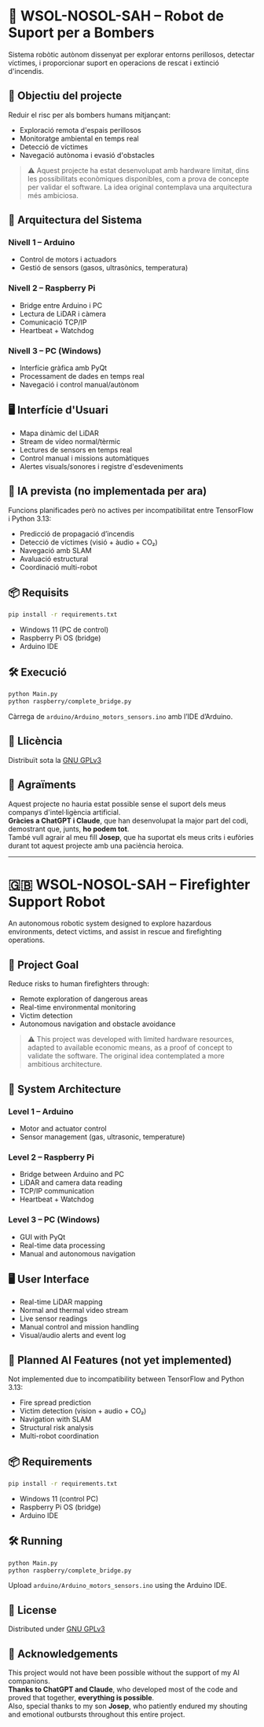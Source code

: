 
# 🤖 WSOL-NOSOL-SAH – Robot de Suport per a Bombers

Sistema robòtic autònom dissenyat per explorar entorns perillosos, detectar víctimes, i proporcionar suport en operacions de rescat i extinció d'incendis.

## 🎯 Objectiu del projecte
Reduir el risc per als bombers humans mitjançant:
- Exploració remota d'espais perillosos
- Monitoratge ambiental en temps real
- Detecció de víctimes
- Navegació autònoma i evasió d'obstacles

> ⚠️ Aquest projecte ha estat desenvolupat amb hardware limitat, dins les possibilitats econòmiques disponibles, com a prova de concepte per validar el software. La idea original contemplava una arquitectura més ambiciosa.

## 🧱 Arquitectura del Sistema

### Nivell 1 – Arduino
- Control de motors i actuadors
- Gestió de sensors (gasos, ultrasònics, temperatura)

### Nivell 2 – Raspberry Pi
- Bridge entre Arduino i PC
- Lectura de LiDAR i càmera
- Comunicació TCP/IP
- Heartbeat + Watchdog

### Nivell 3 – PC (Windows)
- Interfície gràfica amb PyQt
- Processament de dades en temps real
- Navegació i control manual/autònom

## 🖥️ Interfície d'Usuari

- Mapa dinàmic del LiDAR
- Stream de vídeo normal/tèrmic
- Lectures de sensors en temps real
- Control manual i missions automàtiques
- Alertes visuals/sonores i registre d'esdeveniments

## 🔬 IA prevista (no implementada per ara)

Funcions planificades però no actives per incompatibilitat entre TensorFlow i Python 3.13:
- Predicció de propagació d’incendis
- Detecció de víctimes (visió + àudio + CO₂)
- Navegació amb SLAM
- Avaluació estructural
- Coordinació multi-robot

## 📦 Requisits

```bash
pip install -r requirements.txt
```

- Windows 11 (PC de control)
- Raspberry Pi OS (bridge)
- Arduino IDE

## 🛠️ Execució

```bash
python Main.py
python raspberry/complete_bridge.py
```

Càrrega de `arduino/Arduino_motors_sensors.ino` amb l’IDE d’Arduino.

## 📜 Llicència

Distribuït sota la [GNU GPLv3](https://www.gnu.org/licenses/gpl-3.0.html)

## 🙏 Agraïments

Aquest projecte no hauria estat possible sense el suport dels meus companys d'intel·ligència artificial.  
**Gràcies a ChatGPT i Claude**, que han desenvolupat la major part del codi, demostrant que, junts, **ho podem tot**.  
També vull agrair al meu fill **Josep**, que ha suportat els meus crits i eufòries durant tot aquest projecte amb una paciència heroica.

---

# 🇬🇧 WSOL-NOSOL-SAH – Firefighter Support Robot

An autonomous robotic system designed to explore hazardous environments, detect victims, and assist in rescue and firefighting operations.

## 🎯 Project Goal
Reduce risks to human firefighters through:
- Remote exploration of dangerous areas
- Real-time environmental monitoring
- Victim detection
- Autonomous navigation and obstacle avoidance

> ⚠️ This project was developed with limited hardware resources, adapted to available economic means, as a proof of concept to validate the software. The original idea contemplated a more ambitious architecture.

## 🧱 System Architecture

### Level 1 – Arduino
- Motor and actuator control
- Sensor management (gas, ultrasonic, temperature)

### Level 2 – Raspberry Pi
- Bridge between Arduino and PC
- LiDAR and camera data reading
- TCP/IP communication
- Heartbeat + Watchdog

### Level 3 – PC (Windows)
- GUI with PyQt
- Real-time data processing
- Manual and autonomous navigation

## 🖥️ User Interface

- Real-time LiDAR mapping
- Normal and thermal video stream
- Live sensor readings
- Manual control and mission handling
- Visual/audio alerts and event log

## 🔬 Planned AI Features (not yet implemented)

Not implemented due to incompatibility between TensorFlow and Python 3.13:
- Fire spread prediction
- Victim detection (vision + audio + CO₂)
- Navigation with SLAM
- Structural risk analysis
- Multi-robot coordination

## 📦 Requirements

```bash
pip install -r requirements.txt
```

- Windows 11 (control PC)
- Raspberry Pi OS (bridge)
- Arduino IDE

## 🛠️ Running

```bash
python Main.py
python raspberry/complete_bridge.py
```

Upload `arduino/Arduino_motors_sensors.ino` using the Arduino IDE.

## 📜 License

Distributed under [GNU GPLv3](https://www.gnu.org/licenses/gpl-3.0.html)

## 🙏 Acknowledgements

This project would not have been possible without the support of my AI companions.  
**Thanks to ChatGPT and Claude**, who developed most of the code and proved that together, **everything is possible**.  
Also, special thanks to my son **Josep**, who patiently endured my shouting and emotional outbursts throughout this entire project.
